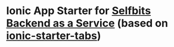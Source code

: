 Ionic App Starter for [Selfbits Backend as a Service](http://www.selfbits.org) (based on [ionic-starter-tabs](https://github.com/driftyco/ionic-starter-tabs))
=====================


